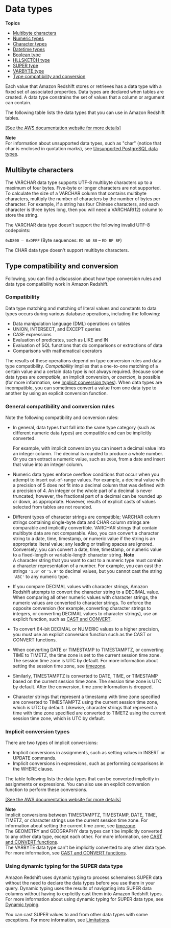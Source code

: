 # Data types<a name="c_Supported_data_types"></a>

**Topics**
+ [Multibyte characters](#c_Supported_data_types-multi-byte-characters)
+ [Numeric types](r_Numeric_types201.md)
+ [Character types](r_Character_types.md)
+ [Datetime types](r_Datetime_types.md)
+ [Boolean type](r_Boolean_type.md)
+ [HLLSKETCH type](r_HLLSKTECH_type.md)
+ [SUPER type](r_SUPER_type.md)
+ [VARBYTE type](r_VARBYTE_type.md)
+ [Type compatibility and conversion](#r_Type_conversion)

Each value that Amazon Redshift stores or retrieves has a data type with a fixed set of associated properties\. Data types are declared when tables are created\. A data type constrains the set of values that a column or argument can contain\. 

The following table lists the data types that you can use in Amazon Redshift tables\. 

[\[See the AWS documentation website for more details\]](http://docs.aws.amazon.com/redshift/latest/dg/c_Supported_data_types.html)

**Note**  
For information about unsupported data types, such as "char" \(notice that char is enclosed in quotation marks\), see [Unsupported PostgreSQL data types](c_unsupported-postgresql-datatypes.md)\.

## Multibyte characters<a name="c_Supported_data_types-multi-byte-characters"></a>

The VARCHAR data type supports UTF\-8 multibyte characters up to a maximum of four bytes\. Five\-byte or longer characters are not supported\. To calculate the size of a VARCHAR column that contains multibyte characters, multiply the number of characters by the number of bytes per character\. For example, if a string has four Chinese characters, and each character is three bytes long, then you will need a VARCHAR\(12\) column to store the string\.

The VARCHAR data type doesn't support the following invalid UTF\-8 codepoints: 

`0xD800 – 0xDFFF` \(Byte sequences: `ED A0 80` – `ED BF BF`\)

The CHAR data type doesn't support multibyte characters\.

## Type compatibility and conversion<a name="r_Type_conversion"></a>

Following, you can find a discussion about how type conversion rules and data type compatibility work in Amazon Redshift\.

### Compatibility<a name="r_Type_conversion-compatibility"></a>

 Data type matching and matching of literal values and constants to data types occurs during various database operations, including the following: 
+ Data manipulation language \(DML\) operations on tables 
+ UNION, INTERSECT, and EXCEPT queries 
+ CASE expressions 
+ Evaluation of predicates, such as LIKE and IN 
+ Evaluation of SQL functions that do comparisons or extractions of data 
+ Comparisons with mathematical operators 

The results of these operations depend on type conversion rules and data type compatibility\. *Compatibility* implies that a one\-to\-one matching of a certain value and a certain data type is not always required\. Because some data types are *compatible*, an implicit conversion, or *coercion*, is possible \(for more information, see [Implicit conversion types](#implicit-conversion-types)\)\. When data types are incompatible, you can sometimes convert a value from one data type to another by using an explicit conversion function\. 

### General compatibility and conversion rules<a name="r_Type_conversion-general-compatibility-and-conversion-rules"></a>

Note the following compatibility and conversion rules: 
+ In general, data types that fall into the same type category \(such as different numeric data types\) are compatible and can be implicitly converted\. 

  For example, with implicit conversion you can insert a decimal value into an integer column\. The decimal is rounded to produce a whole number\. Or you can extract a numeric value, such as `2008`, from a date and insert that value into an integer column\. 
+ Numeric data types enforce overflow conditions that occur when you attempt to insert out\-of\-range values\. For example, a decimal value with a precision of 5 does not fit into a decimal column that was defined with a precision of 4\. An integer or the whole part of a decimal is never truncated; however, the fractional part of a decimal can be rounded up or down, as appropriate\. However, results of explicit casts of values selected from tables are not rounded\.
+ Different types of character strings are compatible; VARCHAR column strings containing single\-byte data and CHAR column strings are comparable and implicitly convertible\. VARCHAR strings that contain multibyte data are not comparable\. Also, you can convert a character string to a date, time, timestamp, or numeric value if the string is an appropriate literal value; any leading or trailing spaces are ignored\. Conversely, you can convert a date, time, timestamp, or numeric value to a fixed\-length or variable\-length character string\.
**Note**  
A character string that you want to cast to a numeric type must contain a character representation of a number\. For example, you can cast the strings `'1.0'` or `'5.9'` to decimal values, but you cannot cast the string `'ABC'` to any numeric type\.
+ If you compare DECIMAL values with character strings, Amazon Redshift attempts to convert the character string to a DECIMAL value\. When comparing all other numeric values with character strings, the numeric values are converted to character strings\. To enforce the opposite conversion \(for example, converting character strings to integers, or converting DECIMAL values to character strings\), use an explicit function, such as [CAST and CONVERT](r_CAST_function.md)\. 
+ To convert 64\-bit DECIMAL or NUMERIC values to a higher precision, you must use an explicit conversion function such as the CAST or CONVERT functions\. 
+ When converting DATE or TIMESTAMP to TIMESTAMPTZ, or converting TIME to TIMETZ, the time zone is set to the current session time zone\. The session time zone is UTC by default\. For more information about setting the session time zone, see [timezone](r_timezone_config.md)\. 
+ Similarly, TIMESTAMPTZ is converted to DATE, TIME, or TIMESTAMP based on the current session time zone\. The session time zone is UTC by default\. After the conversion, time zone information is dropped\.
+ Character strings that represent a timestamp with time zone specified are converted to TIMESTAMPTZ using the current session time zone, which is UTC by default\. Likewise, character strings that represent a time with time zone specified are converted to TIMETZ using the current session time zone, which is UTC by default\.

### Implicit conversion types<a name="implicit-conversion-types"></a>

There are two types of implicit conversions: 
+ Implicit conversions in assignments, such as setting values in INSERT or UPDATE commands\.
+ Implicit conversions in expressions, such as performing comparisons in the WHERE clause\.

The table following lists the data types that can be converted implicitly in assignments or expressions\. You can also use an explicit conversion function to perform these conversions\. 

[\[See the AWS documentation website for more details\]](http://docs.aws.amazon.com/redshift/latest/dg/c_Supported_data_types.html)

**Note**  
Implicit conversions between TIMESTAMPTZ, TIMESTAMP, DATE, TIME, TIMETZ, or character strings use the current session time zone\. For information about setting the current time zone, see [timezone](r_timezone_config.md)\.  
The GEOMETRY and GEOGRAPHY data types can't be implicitly converted to any other data type, except each other\. For more information, see [CAST and CONVERT functions](r_CAST_function.md)\.   
The VARBYTE data type can't be implicitly converted to any other data type\. For more information, see [CAST and CONVERT functions](r_CAST_function.md)\. 

### Using dynamic typing for the SUPER data type<a name="r_dynamic_typing_SUPER"></a>

Amazon Redshift uses dynamic typing to process schemaless SUPER data without the need to declare the data types before you use them in your query\. Dynamic typing uses the results of navigating into SUPER data columns without having to explicitly cast them into Amazon Redshift types\. For more information about using dynamic typing for SUPER data type, see [Dynamic typing](query-super.md#dynamic-typing-lax-processing)\.

You can cast SUPER values to and from other data types with some exceptions\. For more information, see [Limitations](limitations-super.md)\.